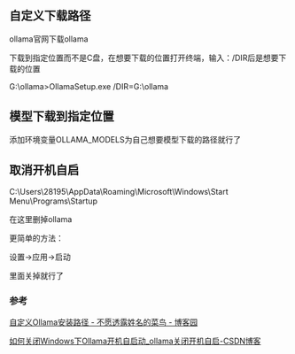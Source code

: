 ## 自定义下载路径

ollama官网下载ollama

下载到指定位置而不是C盘，在想要下载的位置打开终端，输入：/DIR后是想要下载的位置

G:\ollama>OllamaSetup.exe /DIR=G:\ollama

## 模型下载到指定位置

添加环境变量OLLAMA_MODELS为自己想要模型下载的路径就行了



## 取消开机自启

C:\Users\28195\AppData\Roaming\Microsoft\Windows\Start Menu\Programs\Startup

在这里删掉ollama

更简单的方法：

设置->应用->启动

里面关掉就行了







### 参考

[自定义Ollama安装路径 - 不愿透露姓名的菜鸟 - 博客园](https://www.cnblogs.com/LaiYun/p/18696931)

[如何关闭Windows下Ollama开机自启动_ollama关闭开机自启-CSDN博客](https://blog.csdn.net/birdfly2015/article/details/144282954)